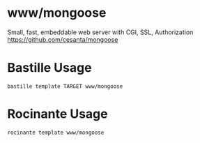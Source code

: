 # www/mongoose
Small, fast, embeddable web server with CGI, SSL, Authorization
https://github.com/cesanta/mongoose

# Bastille Usage
```shell
bastille template TARGET www/mongoose
```

# Rocinante Usage
```shell
rocinante template www/mongoose
```

